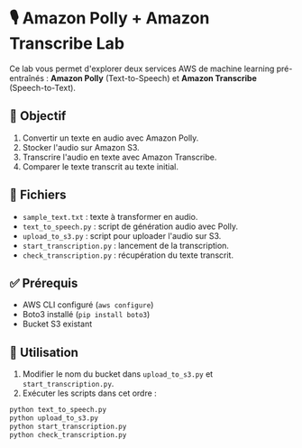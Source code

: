 # 🎙️ Amazon Polly + Amazon Transcribe Lab

Ce lab vous permet d'explorer deux services AWS de machine learning pré-entraînés : **Amazon Polly** (Text-to-Speech) et **Amazon Transcribe** (Speech-to-Text).

## 🔧 Objectif
1. Convertir un texte en audio avec Amazon Polly.
2. Stocker l'audio sur Amazon S3.
3. Transcrire l'audio en texte avec Amazon Transcribe.
4. Comparer le texte transcrit au texte initial.

## 📁 Fichiers

- `sample_text.txt` : texte à transformer en audio.
- `text_to_speech.py` : script de génération audio avec Polly.
- `upload_to_s3.py` : script pour uploader l'audio sur S3.
- `start_transcription.py` : lancement de la transcription.
- `check_transcription.py` : récupération du texte transcrit.

## ✅ Prérequis

- AWS CLI configuré (`aws configure`)
- Boto3 installé (`pip install boto3`)
- Bucket S3 existant

## 🚀 Utilisation

1. Modifier le nom du bucket dans `upload_to_s3.py` et `start_transcription.py`.
2. Exécuter les scripts dans cet ordre :

```bash
python text_to_speech.py
python upload_to_s3.py
python start_transcription.py
python check_transcription.py
